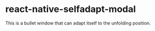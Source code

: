 # react-native-selfadapt-modal
This is a bullet window that can adapt itself to the unfolding position.
